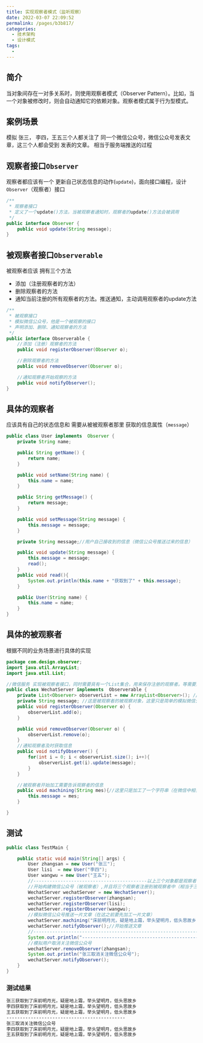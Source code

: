 ```yaml
---
title: 实现观察者模式（监听观察）
date: 2022-03-07 22:09:52
permalink: /pages/b3b817/
categories: 
  - 技术架构
  - 设计模式
tags: 
  - 
---
```

## 简介
当对象间存在一对多关系时，则使用观察者模式（Observer Pattern）。比如，当一个对象被修改时，则会自动通知它的依赖对象。观察者模式属于行为型模式。

## 案例场景
模拟 张三， 李四，王五三个人都关注了 同一个微信公众号，微信公众号发表文章，这三个人都会受到 发表的文章。 相当于服务端推送的过程

## 观察者接口<code>Observer</code>
观察者都应该有一个 更新自己状态信息的动作(<code>update</code>)，面向接口编程，设计<code>Observer</code>（观察者）接口  
```java  
/**
 * 观察者接口
 * 定义了一个update()方法，当被观察者通知时，观察者的update()方法会被调用
 */
public interface Observer {
    public void update(String message);
}
```
## 被观察者接口<code>Observerable</code>
被观察者应该 拥有三个方法
* 添加（注册观察者的方法）
* 删除观察者的方法
* 通知当前注册的所有观察者的方法。推送通知，主动调用观察者的update方法
```java 
/**
 * 被观察接口
 * 模拟微信公众号，他是一个被观察的接口
 * 声明添加、删除、通知观察者的方法
 */
public interface Observerable {
    //添加（注册）观察者的方法
    public void registerObserver(Observer o);

    //删除观察者的方法
    public void removeObserver(Observer o);

    //通知观察者开始观察的方法
    public void notifyObserver();
}
```
## 具体的观察者
应该具有自己的状态信息和 需要从被被观察者那里 获取的信息属性（<code>message</code>）
```java  
public class User implements  Observer {
    private String name;

    public String getName() {
        return name;
    }

    public void setName(String name) {
        this.name = name;
    }

    public String getMessage() {
        return message;
    }

    public void setMessage(String message) {
        this.message = message;
    }

    private String message;//用户自己接收到的信息（微信公众号推送过来的信息）

    public void update(String message) {
        this.message = message;
        read();
    }
    public void read(){
        System.out.println(this.name + "获取到了" + this.message);
    }

    public User(String name) {
        this.name = name;
    }
}
```

## 具体的被观察者
根据不同的业务场景进行具体的实现
```java 
package com.design.observer;
import java.util.ArrayList;
import java.util.List;

//微信服务 实现被观察者接口，同时需要具有一个List集合，用来保存注册的观察者。等需要通知观察者的时候，便利集合
public class WechatServer implements  Observerable {
    private List<Observer> observerList = new ArrayList<Observer>(); //注意到这个List集合的泛型参数为Observer接口，设计原则：面向接口编程而不是面向实现编程
    private String message; //这是被观察者的被观察对象，这里只是简单的模拟微信公众号一篇文章
    public void registerObserver(Observer o) {
        observerList.add(o);
    }

    public void removeObserver(Observer o) {
        observerList.remove(o);
    }
    //通知观察者及时获取信息
    public void notifyObserver() {
        for(int i = 0; i < observerList.size(); i++){
            observerList.get(i).update(message);
        }
    }

    //被观察者开始加工需要告诉观察者的信息
    public void machining(String mes){//这里只是加工了一个字符串（在微信中相当于一篇文章）
        this.message = mes;
    }

}
```
## 测试
```java 
public class TestMain {

    public static void main(String[] args) {
        User zhangsan = new User("张三");
        User lisi  = new User("李四");
        User wangwu = new User("王五");
        //------------------------------------------以上三个对象都是观察者，观察微信公众号推送文章
        //开始构建微信公众号（被观察者）,并且将三个观察者注册到被观察者中（相当于三个用户关注了同一个微信公众号）
        WechatServer wechatServer = new WechatServer();
        wechatServer.registerObserver(zhangsan);
        wechatServer.registerObserver(lisi);
        wechatServer.registerObserver(wangwu);
        //模拟微信公众号推送一片文章（在这之前要先加工一片文章）
        wechatServer.machining("床前明月光，疑是地上霜，举头望明月，低头思故乡");
        wechatServer.notifyObserver();//开始推送文章
        //--------------------------------------------------------------
        System.out.println("--------------------------------------------");
        //模拟用户取消关注微信公众号
        wechatServer.removeObserver(zhangsan);
        System.out.println("张三取消关注微信公众号");
        wechatServer.notifyObserver();
    }
}
```
### 测试结果
```sh 
张三获取到了床前明月光，疑是地上霜，举头望明月，低头思故乡
李四获取到了床前明月光，疑是地上霜，举头望明月，低头思故乡
王五获取到了床前明月光，疑是地上霜，举头望明月，低头思故乡
--------------------------------------------
张三取消关注微信公众号
李四获取到了床前明月光，疑是地上霜，举头望明月，低头思故乡
王五获取到了床前明月光，疑是地上霜，举头望明月，低头思故乡
```



